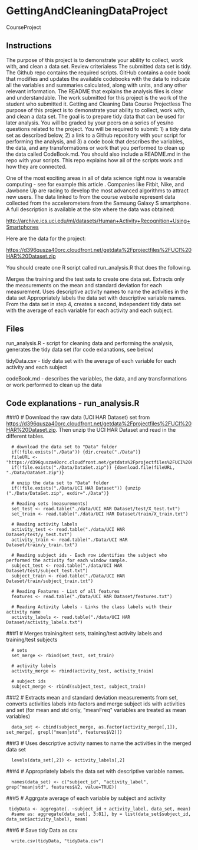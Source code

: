 # GettingAndCleaningDataProject
CourseProject

## Instructions
The purpose of this project is to demonstrate your ability to collect, work with, and clean a data set.
Review criterialess 
The submitted data set is tidy.
The Github repo contains the required scripts.
GitHub contains a code book that modifies and updates the available codebooks with the data to indicate all the variables and summaries calculated, along with units, and any other relevant information.
The README that explains the analysis files is clear and understandable.
The work submitted for this project is the work of the student who submitted it.
Getting and Cleaning Data Course Projectless 
The purpose of this project is to demonstrate your ability to collect, work with, and clean a data set. The goal is to prepare tidy data that can be used for later analysis. You will be graded by your peers on a series of yes/no questions related to the project. You will be required to submit: 1) a tidy data set as described below, 2) a link to a Github repository with your script for performing the analysis, and 3) a code book that describes the variables, the data, and any transformations or work that you performed to clean up the data called CodeBook.md. You should also include a README.md in the repo with your scripts. This repo explains how all of the scripts work and how they are connected.

One of the most exciting areas in all of data science right now is wearable computing - see for example this article . Companies like Fitbit, Nike, and Jawbone Up are racing to develop the most advanced algorithms to attract new users. The data linked to from the course website represent data collected from the accelerometers from the Samsung Galaxy S smartphone. A full description is available at the site where the data was obtained:

http://archive.ics.uci.edu/ml/datasets/Human+Activity+Recognition+Using+Smartphones

Here are the data for the project:

https://d396qusza40orc.cloudfront.net/getdata%2Fprojectfiles%2FUCI%20HAR%20Dataset.zip

You should create one R script called run_analysis.R that does the following.

Merges the training and the test sets to create one data set.
Extracts only the measurements on the mean and standard deviation for each measurement.
Uses descriptive activity names to name the activities in the data set
Appropriately labels the data set with descriptive variable names.
From the data set in step 4, creates a second, independent tidy data set with the average of each variable for each activity and each subject.

## Files

run_analysis.R - script for cleaning data and performing the analysis, generates the tidy data set (for code exlanations, see below)

tidyData.csv - tidy data set with the average of each variable for each activity and each subject

codeBook.md - describes the variables, the data, and any transformations or work performed to clean up the data 


## Code explanations - run_analysis.R
###0 # 
Download the raw data (UCI HAR Dataset) set from https://d396qusza40orc.cloudfront.net/getdata%2Fprojectfiles%2FUCI%20HAR%20Dataset.zip. Then unzip the UCI HAR Dataset and read in the different tables. 

      # download the data set to "Data" folder
      if(!file.exists("./Data")) {dir.create("./Data")}
      fileURL <- "https://d396qusza40orc.cloudfront.net/getdata%2Fprojectfiles%2FUCI%20HAR%20Dataset.zip"
      if(!file.exists("./Data/DataSet.zip")) {download.file(fileURL, "./Data/DataSet.zip")}

      # unzip the data set to "Data" folder
      if(!file.exists("./Data/UCI HAR Dataset")) {unzip ("./Data/DataSet.zip", exdir="./Data")}

      # Reading sets (measurements)
      set_test <- read.table("./data/UCI HAR Dataset/test/X_test.txt")
      set_train <- read.table("./data/UCI HAR Dataset/train/X_train.txt")
      
      # Reading activity labels
      activity_test <- read.table("./data/UCI HAR Dataset/test/y_test.txt")
      activity_train <- read.table("./Data/UCI HAR Dataset/train/y_train.txt")
      
      # Reading subject ids - Each row identifies the subject who performed the activity for each window sample.  
      subject_test <- read.table("./data/UCI HAR Dataset/test/subject_test.txt")
      subject_train <- read.table("./Data/UCI HAR Dataset/train/subject_train.txt")
      
      # Reading Features - List of all features
      features <- read.table("./Data/UCI HAR Dataset/features.txt")      
      
      # Reading Activity labels - Links the class labels with their activity name
      activity_labels <- read.table("./data/UCI HAR Dataset/activity_labels.txt") 

###1 # 
Merges training/test sets, training/test activity labels and training/test subjects 

      # sets
      set_merge <- rbind(set_test, set_train)
      
      # activity labels
      activity_merge <- rbind(activity_test, activity_train)
      
      # subject ids
      subject_merge <- rbind(subject_test, subject_train)

###2 # 
Extracts mean and standard deviation measurements from set, converts activities labels into factors and merge subject ids with activities and set (for mean and std only, "meanFreq" variables are treated as mean variables)
      
      data_set <- cbind(subject_merge, as.factor(activity_merge[,1]), set_merge[, grepl("mean|std", features$V2)])
          

###3 # 
Uses descriptive activity names to name the activities in the merged data set
      
      levels(data_set[,2]) <- activity_labels[,2]
      
      
###4 # 
Appropriately labels the data set with descriptive variable names.
      
      names(data_set) <- c("subject_id", "activity_label", grep("mean|std", features$V2, value=TRUE))
    
      
###5 # 
Aggrgate average of each variable by subject and activity 
     
     tidyData <- aggregate(. ~subject_id + activity_label, data_set, mean)
      #same as: aggregate(data_set[, 3:81], by = list(data_set$subject_id, data_set$activity_label), mean)
    
      
###6 # 
Save tidy Data as csv
      
      write.csv(tidyData, "tidyData.csv")
      
